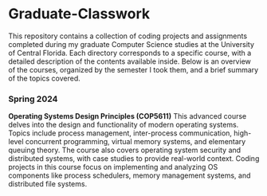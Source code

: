# Graduate-Classwork
 
This repository contains a collection of coding projects and assignments completed during my graduate Computer Science studies at the University of Central Florida. Each directory corresponds to a specific course, with a detailed description of the contents available inside. Below is an overview of the courses, organized by the semester I took them, and a brief summary of the topics covered.

### Spring 2024
**Operating Systems Design Principles (COP5611)**
This advanced course delves into the design and functionality of modern operating systems. Topics include process management, inter-process communication, high-level concurrent programming, virtual memory systems, and elementary queuing theory. The course also covers operating system security and distributed systems, with case studies to provide real-world context. Coding projects in this course focus on implementing and analyzing OS components like process schedulers, memory management systems, and distributed file systems.